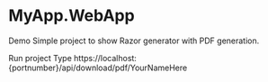 # MyApp.WebApp
Demo
Simple project to show Razor generator with PDF generation.

Run project
Type https://localhost:{portnumber}/api/download/pdf/YourNameHere
